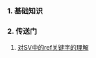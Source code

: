 ### 1. 基础知识

### 2. 传送门
1. [对SV中的ref关键字的理解](https://blog.csdn.net/weixin_42294124/article/details/124574042)

